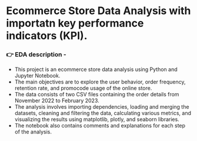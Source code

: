 # Ecommerce Store Data Analysis with importatn key performance indicators (KPI).

### 👉 EDA description - 
- This project is an ecommerce store data analysis using Python and Jupyter Notebook.
- The main objectives are to explore the user behavior, order frequency, retention rate, and promocode usage of the online store.
- The data consists of two CSV files containing the order details from November 2022 to February 2023.
- The analysis involves importing dependencies, loading and merging the datasets, cleaning and filtering the data, calculating various metrics, and visualizing the results using matplotlib, plotly, and seaborn libraries.
- The notebook also contains comments and explanations for each step of the analysis.
